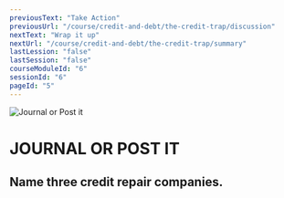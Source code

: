 ```yaml
---
previousText: "Take Action"
previousUrl: "/course/credit-and-debt/the-credit-trap/discussion"
nextText: "Wrap it up"
nextUrl: "/course/credit-and-debt/the-credit-trap/summary"
lastLession: "false"
lastSession: "false"
courseModuleId: "6"
sessionId: "6"
pageId: "5"
---
```



![Journal or Post it](/assets/img/journal-it.png)

# JOURNAL OR POST IT

## Name three credit repair companies.

<sparkle-feed-post assignment-name="Name three credit repair companies." ></sparkle-feed-post>

